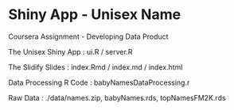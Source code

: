 # Shiny App - Unisex Name
Coursera Assignment - Developing Data Product 


The Unisex Shiny App : ui.R / server.R

The Slidify Slides : index.Rmd / index.md / index.html

Data Processing R Code : babyNamesDataProcessing.r

Raw Data : ./data/names.zip, babyNames.rds, topNamesFM2K.rds
